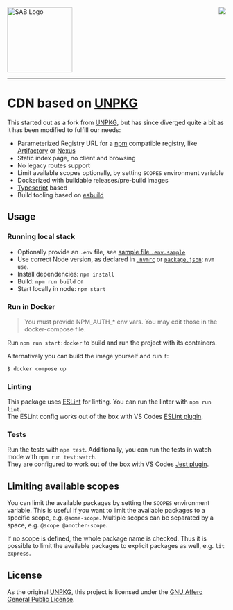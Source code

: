 <img src="https://github.com/sab-sachsen/cdn/raw/main/public/logo.svg" alt="SAB Logo" width="150px">

<img align="right" src="https://github.com/sab-sachsen/cdn/actions/workflows/workflow.yml/badge.svg">

---

# CDN based on [UNPKG](https://github.com/mjackson/unpkg)

This started out as a fork from [UNPKG](https://github.com/mjackson/unpkg),
but has since diverged quite a bit as it has been modified to fulfill our needs:

- Parameterized Registry URL for a [npm](https://www.npmjs.com/) compatible registry, like [Artifactory](https://www.jfrog.com/confluence/display/JFROG/JFrog+Artifactory) or [Nexus](https://www.sonatype.com/products/nexus-repository)
- Static index page, no client and browsing
- No legacy routes support
- Limit available scopes optionally, by setting `SCOPES` environment variable
- Dockerized with buildable releases/pre-build images
- [Typescript](https://www.typescriptlang.org/) based
- Build tooling based on [esbuild](https://esbuild.github.io/)

## Usage

### Running local stack

- Optionally provide an `.env` file, see [sample file `.env.sample`](.env.sample)
- Use correct Node version, as declared in [`.nvmrc`](.nvmrc) or [`package.json`](package.json): `nvm use`.
- Install dependencies: `npm install`
- Build: `npm run build` or
- Start locally in node: `npm start`

### Run in Docker

> You must provide NPM_AUTH_* env vars. You may edit those in the docker-compose file.

Run `npm run start:docker` to build and run the project with its containers.

Alternatively you can build the image yourself and run it:

```bash
$ docker compose up
```

### Linting

This package uses [ESLint](https://eslint.org/) for linting. You can run the linter with `npm run lint`.\
The ESLint config works out of the box with VS Codes [ESLint plugin](https://marketplace.visualstudio.com/items?itemName=dbaeumer.vscode-eslint).

### Tests

Run the tests with `npm test`. Additionally, you can run the tests in watch mode with `npm run test:watch`.\
They are configured to work out of the box with VS Codes [Jest plugin](https://marketplace.visualstudio.com/items?itemName=Orta.vscode-jest).

## Limiting available scopes

You can limit the available packages by setting the `SCOPES` environment variable. This is useful if you want to limit the available packages to a specific scope, e.g. `@some-scope`. Multiple scopes can be separated by a space, e.g. `@scope @another-scope`.

If no scope is defined, the whole package name is checked. Thus it is possible to limit the available packages to explicit packages as well, e.g. `lit express`.

## License

As the original [UNPKG](https://github.com/mjackson/unpkg), this project is licensed under the [GNU Affero General Public License](LICENSE).
